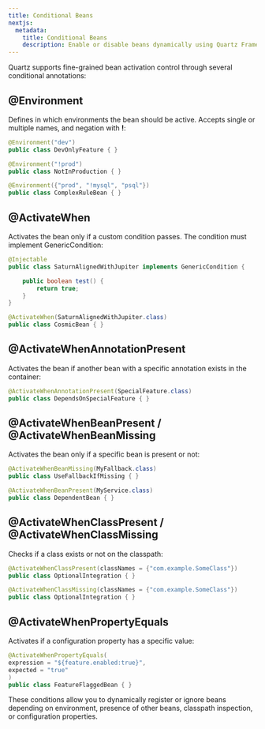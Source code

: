 ```yaml
---
title: Conditional Beans
nextjs:
  metadata:
    title: Conditional Beans
    description: Enable or disable beans dynamically using Quartz Framework annotations.
---
```


Quartz supports fine-grained bean activation control through several conditional annotations:

## @Environment

Defines in which environments the bean should be active. Accepts single or multiple names, and negation with **!**:

```java
@Environment("dev")
public class DevOnlyFeature { }
```

```java
@Environment("!prod")
public class NotInProduction { }
```

```java
@Environment({"prod", "!mysql", "psql"})
public class ComplexRuleBean { }
```

## @ActivateWhen

Activates the bean only if a custom condition passes. The condition must implement GenericCondition:

```java
@Injectable
public class SaturnAlignedWithJupiter implements GenericCondition {

    public boolean test() { 
        return true; 
    }
}
```

```java
@ActivateWhen(SaturnAlignedWithJupiter.class)
public class CosmicBean { }
```

## @ActivateWhenAnnotationPresent

Activates the bean if another bean with a specific annotation exists in the container:

```java
@ActivateWhenAnnotationPresent(SpecialFeature.class)
public class DependsOnSpecialFeature { }
```

## @ActivateWhenBeanPresent / @ActivateWhenBeanMissing

Activates the bean only if a specific bean is present or not:

```java
@ActivateWhenBeanMissing(MyFallback.class)
public class UseFallbackIfMissing { }
```

```java
@ActivateWhenBeanPresent(MyService.class)
public class DependentBean { }
```

## @ActivateWhenClassPresent / @ActivateWhenClassMissing

Checks if a class exists or not on the classpath:

```java
@ActivateWhenClassPresent(classNames = {"com.example.SomeClass"})
public class OptionalIntegration { }
```

```java
@ActivateWhenClassMissing(classNames = {"com.example.SomeClass"})
public class OptionalIntegration { }
```

## @ActivateWhenPropertyEquals

Activates if a configuration property has a specific value:

```java
@ActivateWhenPropertyEquals(
expression = "${feature.enabled:true}",
expected = "true"
)
public class FeatureFlaggedBean { }
```

These conditions allow you to dynamically register or ignore beans depending on environment, presence of other beans, classpath inspection, or configuration properties.
